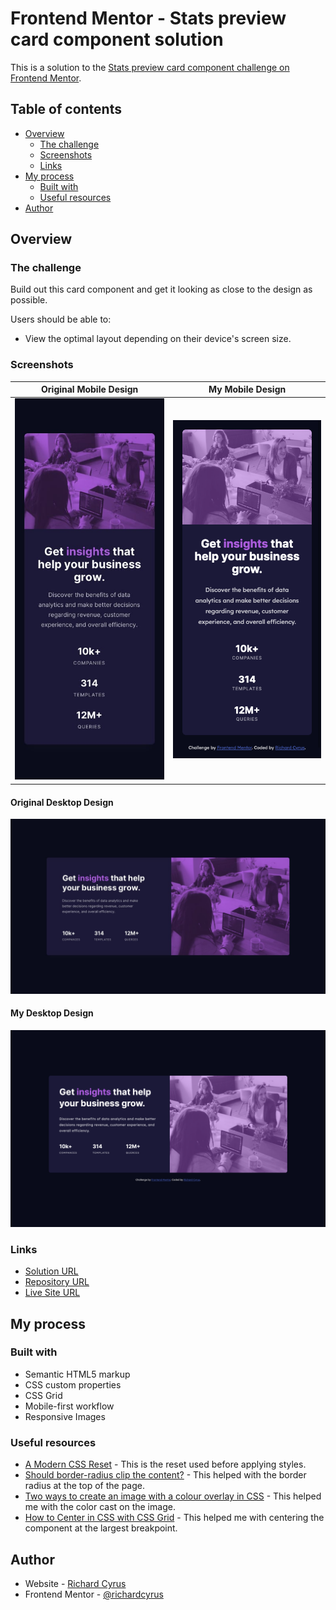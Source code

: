 # Frontend Mentor - Stats preview card component solution

This is a solution to the [Stats preview card component challenge on Frontend Mentor](https://www.frontendmentor.io/challenges/stats-preview-card-component-8JqbgoU62).

## Table of contents

- [Overview](#overview)
  - [The challenge](#the-challenge)
  - [Screenshots](#screenshots)
  - [Links](#links)
- [My process](#my-process)
  - [Built with](#built-with)
  - [Useful resources](#useful-resources)
- [Author](#author)

## Overview

### The challenge

Build out this card component and get it looking as close to the design as possible.

Users should be able to:

- View the optimal layout depending on their device's screen size.

### Screenshots

Original Mobile Design | My Mobile Design
:--:|:--:
![Original Mobile Design](./design/mobile-design.jpg) | ![My Mobile Design](./screenshots/mobile-screenshot.png)

#### Original Desktop Design

![Original Desktop Design](./design/desktop-design.jpg)

#### My Desktop Design

![My Desktop Design](./screenshots/desktop-screenshot.png)

### Links

- [Solution URL](https://www.frontendmentor.io/solutions/stats-preview-card-component-gM4bTHktW)
- [Repository URL](https://github.com/richardcyrus/fm-stats-preview-card-component)
- [Live Site URL](https://www.richardcyrus.com/fm-stats-preview-card-component/)

## My process

### Built with

- Semantic HTML5 markup
- CSS custom properties
- CSS Grid
- Mobile-first workflow
- Responsive Images

### Useful resources

- [A Modern CSS Reset](https://piccalil.li/blog/a-modern-css-reset/) - This is the reset used before applying styles.
- [Should border-radius clip the content?](https://stackoverflow.com/questions/8582176/should-border-radius-clip-the-content) - This helped with the border radius at the top of the page.
- [Two ways to create an image with a colour overlay in CSS](https://dev.to/ellen_dev/two-ways-to-achieve-an-image-colour-overlay-with-css-eio) - This helped me with the color cast on the image.
- [How to Center in CSS with CSS Grid](https://coryrylan.com/blog/how-to-center-in-css-with-css-grid) - This helped me with centering the component at the largest breakpoint.

## Author

- Website - [Richard Cyrus](https://www.richardcyrus.com)
- Frontend Mentor - [@richardcyrus](https://www.frontendmentor.io/profile/richardcyrus)
